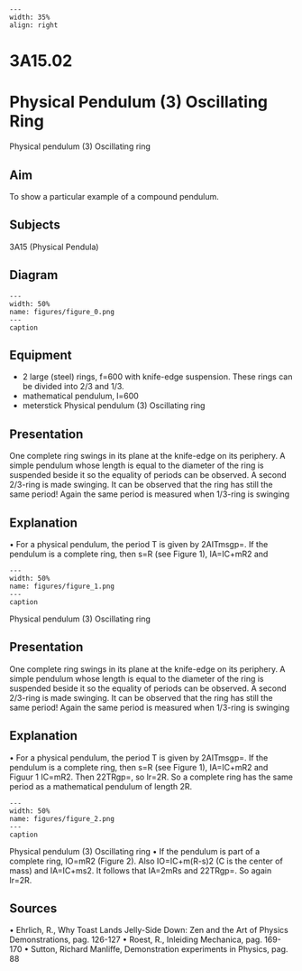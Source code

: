 
```{figure} /figures/busy.png
---
width: 35%
align: right
```
# 3A15.02 
  # Physical Pendulum (3) Oscillating Ring 
 Physical pendulum (3) Oscillating ring   
  
## Aim   
 To show a particular example of a compound pendulum.    
  
## Subjects   
 3A15 (Physical Pendula)   
  
## Diagram   
   
```{figure} figures/figure_0.png  
---  
width: 50%  
name: figures/figure_0.png  
---  
caption  
``` 
      
  
## Equipment   
 
 *  2 large (steel) rings, f=600 with knife-edge suspension. These rings can be divided into 2/3 and 1/3. 
 *  mathematical pendulum, l=600 
 *  meterstick Physical pendulum (3) Oscillating ring
    
  
## Presentation   
 One complete ring swings in its plane at the knife-edge on its periphery. A simple pendulum whose length is equal to the diameter of the ring is suspended beside it so the equality of periods can be observed. A second 2/3-ring is made swinging. It can be observed that the ring has still the same period! Again the same period is measured when 1/3-ring is swinging    
  
## Explanation   
 • For a physical pendulum, the period T is given by 2AITmsgp=. If the pendulum is a complete ring, then s=R (see Figure 1), IA=IC+mR2 and    
```{figure} figures/figure_1.png  
---  
width: 50%  
name: figures/figure_1.png  
---  
caption  
``` 
 Physical pendulum (3) Oscillating ring    
  
## Presentation   
 One complete ring swings in its plane at the knife-edge on its periphery. A simple pendulum whose length is equal to the diameter of the ring is suspended beside it so the equality of periods can be observed. A second 2/3-ring is made swinging. It can be observed that the ring has still the same period! Again the same period is measured when 1/3-ring is swinging    
  
## Explanation   
 • For a physical pendulum, the period T is given by 2AITmsgp=. If the pendulum is a complete ring, then s=R (see Figure 1), IA=IC+mR2 and   Figuur 1 IC=mR2. Then 22TRgp=, so lr=2R. So a complete ring has the same period as a mathematical pendulum of length 2R.   
```{figure} figures/figure_2.png  
---  
width: 50%  
name: figures/figure_2.png  
---  
caption  
``` 
 Physical pendulum (3) Oscillating ring   • If the pendulum is part of a complete ring, IO=mR2 (Figure 2). Also IO=IC+m(R-s)2 (C is the center of mass) and IA=IC+ms2. It follows that IA=2mRs and 22TRgp=. So again lr=2R.   
  
## Sources   
 • Ehrlich, R., Why Toast Lands Jelly-Side Down: Zen and the Art of Physics Demonstrations, pag. 126-127 • Roest, R., Inleiding Mechanica, pag. 169-170 • Sutton, Richard Manliffe, Demonstration experiments in Physics, pag. 88  